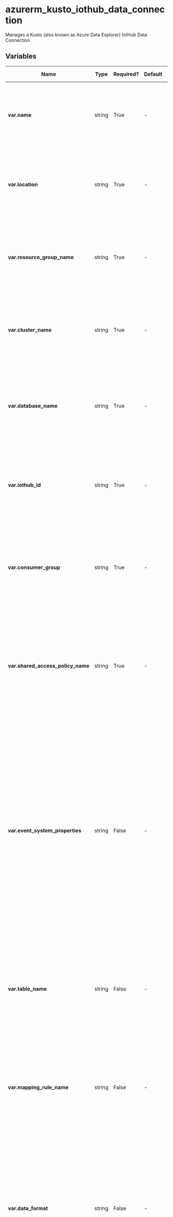# azurerm_kusto_iothub_data_connection

Manages a Kusto (also known as Azure Data Explorer) IotHub Data Connection

## Variables

| Name | Type | Required? |  Default  |  possible values |  Description |
| ---- | ---- | --------- |  ----------- | ----------- | ----------- |
| **var.name** | string | True | -  |  -  |  The name of the Kusto IotHub Data Connection to create. Changing this forces a new resource to be created. | 
| **var.location** | string | True | -  |  -  |  The location where the Kusto Database should be created. Changing this forces a new resource to be created. | 
| **var.resource_group_name** | string | True | -  |  -  |  Specifies the Resource Group where the Kusto Database should exist. Changing this forces a new resource to be created. | 
| **var.cluster_name** | string | True | -  |  -  |  Specifies the name of the Kusto Cluster this data connection will be added to. Changing this forces a new resource to be created. | 
| **var.database_name** | string | True | -  |  -  |  Specifies the name of the Kusto Database this data connection will be added to. Changing this forces a new resource to be created. | 
| **var.iothub_id** | string | True | -  |  -  |  Specifies the resource id of the IotHub this data connection will use for ingestion. Changing this forces a new resource to be created. | 
| **var.consumer_group** | string | True | -  |  -  |  Specifies the IotHub consumer group this data connection will use for ingestion. Changing this forces a new resource to be created. | 
| **var.shared_access_policy_name** | string | True | -  |  -  |  Specifies the IotHub Shared Access Policy this data connection will use for ingestion, which must have read permission. Changing this forces a new resource to be created. | 
| **var.event_system_properties** | string | False | -  |  `message-id`, `sequence-number`, `to`, `absolute-expiry-time`, `iothub-enqueuedtime`, `correlation-id`, `user-id`, `iothub-ack`, `iothub-connection-device-id`, `iothub-connection-auth-generation-id`, `iothub-connection-auth-method`  |  Specifies the System Properties that each IoT Hub message should contain. Changing this forces a new resource to be created. Possible values are `message-id`, `sequence-number`, `to`, `absolute-expiry-time`, `iothub-enqueuedtime`, `correlation-id`, `user-id`, `iothub-ack`, `iothub-connection-device-id`, `iothub-connection-auth-generation-id` and `iothub-connection-auth-method`. | 
| **var.table_name** | string | False | -  |  -  |  Specifies the target table name used for the message ingestion. Table must exist before resource is created. Changing this forces a new resource to be created. | 
| **var.mapping_rule_name** | string | False | -  |  -  |  Specifies the mapping rule used for the message ingestion. Mapping rule must exist before resource is created. Changing this forces a new resource to be created. | 
| **var.data_format** | string | False | -  |  -  |  Specifies the data format of the IoTHub messages. Allowed values: `APACHEAVRO`, `AVRO`, `CSV`, `JSON`, `MULTIJSON`, `ORC`, `PARQUET`, `PSV`, `RAW`, `SCSV`, `SINGLEJSON`, `SOHSV`, `TSV`, `TSVE`, `TXT` and `W3CLOGFILE`. Changing this forces a new resource to be created. | 
| **var.database_routing_type** | string | False | `Single`  |  -  |  Indication for database routing information from the data connection, by default only database routing information is allowed. Allowed values: `Single`, `Multi`. Changing this forces a new resource to be created. Defaults to `Single`. | 



## Outputs

| Name | Type | Description |
| ---- | ---- | --------- | 
| **name** | string  | - | 
| **location** | string  | - | 
| **resource_group_name** | string  | - | 
| **cluster_name** | string  | - | 
| **database_name** | string  | - | 
| **iothub_id** | string  | - | 
| **consumer_group** | string  | - | 
| **shared_access_policy_name** | string  | - | 
| **event_system_properties** | string  | - | 
| **table_name** | string  | - | 
| **mapping_rule_name** | string  | - | 
| **data_format** | string  | - | 
| **database_routing_type** | string  | - | 
| **id** | string  | The ID of the Kusto IotHub Data Connection. | 